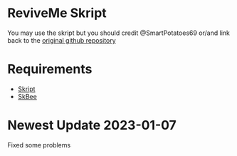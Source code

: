 # ReviveMe Skript
You may use the skript but you should credit @SmartPotatoes69 or/and link back to the <a href="https://github.com/SmartPotatoes69/ReviveMe-Skript">original github repository</a>

# **Requirements**

- <a href="https://github.com/SkriptLang/Skript/releases">Skript</a>
- <a href="https://github.com/ShaneBeee/SkBee/releases">SkBee</a>

# **Newest Update** 2023-01-07
Fixed some problems
